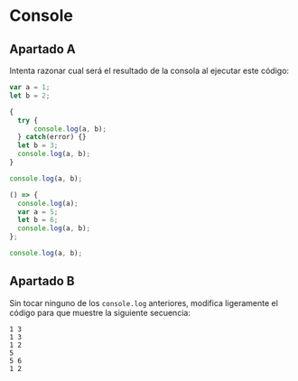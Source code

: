 # Console
 
## Apartado A

Intenta razonar cual será el resultado de la consola al ejecutar este código:

```javascript
var a = 1;
let b = 2;

{
  try {
      console.log(a, b);
  } catch(error) {}
  let b = 3;
  console.log(a, b);
}

console.log(a, b);

() => {
  console.log(a);
  var a = 5;
  let b = 6;
  console.log(a, b);
};

console.log(a, b);
```

## Apartado B

Sin tocar ninguno de los `console.log` anteriores, modifica ligeramente el código para que muestre la siguiente secuencia:

```
1 3
1 3
1 2
5
5 6
1 2
```